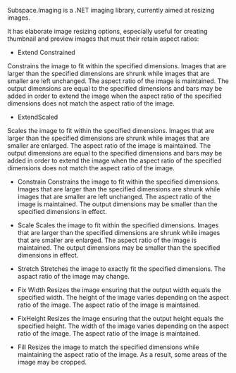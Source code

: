 Subspace.Imaging is a .NET imaging library, currently aimed at resizing images.

It has elaborate image resizing options, especially useful for creating thumbnail and preview images that must their retain aspect ratios:

* Extend Constrained

Constrains the image to fit within the specified dimensions. Images that are larger
than the specified dimensions are shrunk while images that are smaller are left
unchanged. The aspect ratio of the image is maintained. The output dimensions are
equal to the specified dimensions and bars may be added in order to extend the
image when the aspect ratio of the specified dimensions does not match the aspect
ratio of the image.

* ExtendScaled
   
Scales the image to fit within the specified dimensions. Images that are larger
than the specified dimensions are shrunk while images that are smaller are
enlarged. The aspect ratio of the image is maintained. The output dimensions are
equal to the specified dimensions and bars may be added in order to extend the
image when the aspect ratio of the specified dimensions does not match the aspect
ratio of the image.

* Constrain
Constrains the image to fit within the specified dimensions. Images that are larger
than the specified dimensions are shrunk while images that are smaller are left
unchanged. The aspect ratio of the image is maintained. The output dimensions may
be smaller than the specified dimensions in effect.

* Scale
Scales the image to fit within the specified dimensions. Images that are larger
than the specified dimensions are shrunk while images that are smaller are
enlarged. The aspect ratio of the image is maintained. The output dimensions may
be smaller than the specified dimensions in effect.

* Stretch
Stretches the image to exactly fit the specified dimensions. The aspact ratio of
the image may change.

* Fix Width
Resizes the image ensuring that the output width equals the specified width. The
height of the image varies depending on the aspect ratio of the image. The aspect
ratio of the image is maintained.

* FixHeight
Resizes the image ensuring that the output height equals the specified height. The
width of the image varies depending on the aspect ratio of the image. The aspect
ratio of the image is maintained.

* Fill
Resizes the image to match the specified dimensions while maintaining the aspect
ratio of the image. As a result, some areas of the image may be cropped.
